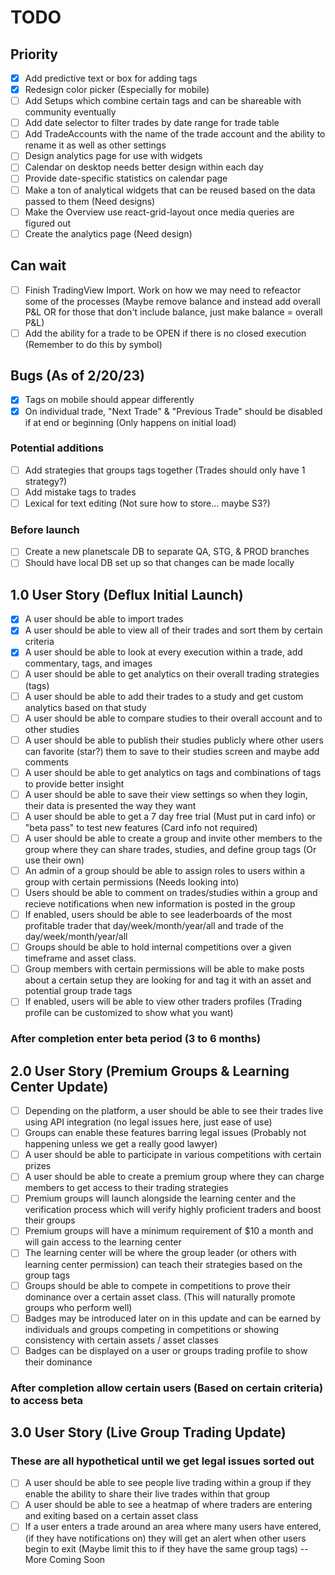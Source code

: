# TODO
## Priority
- [x] Add predictive text or box for adding tags
- [x] Redesign color picker (Especially for mobile)
- [ ] Add Setups which combine certain tags and can be shareable with community eventually
- [ ] Add date selector to filter trades by date range for trade table
- [ ] Add TradeAccounts with the name of the trade account and the ability to rename it as well as other settings
- [ ] Design analytics page for use with widgets
- [ ] Calendar on desktop needs better design within each day
- [ ] Provide date-specific statistics on calendar page
- [ ] Make a ton of analytical widgets that can be reused based on the data passed to them (Need designs)
- [ ] Make the Overview use react-grid-layout once media queries are figured out
- [ ] Create the analytics page (Need design)

## Can wait
- [ ] Finish TradingView Import. Work on how we may need to refeactor some of the processes (Maybe remove balance and instead add overall P&L OR for those that don't include balance, just make balance = overall P&L)
- [ ] Add the ability for a trade to be OPEN if there is no closed execution (Remember to do this by symbol)

## Bugs (As of 2/20/23)
- [x] Tags on mobile should appear differently
- [x] On individual trade, "Next Trade" & "Previous Trade" should be disabled if at end or beginning (Only happens on initial load)

### Potential additions
- [ ] Add strategies that groups tags together (Trades should only have 1 strategy?)
- [ ] Add mistake tags to trades
- [ ] Lexical for text editing (Not sure how to store... maybe S3?)

### Before launch
- [ ] Create a new planetscale DB to separate QA, STG, & PROD branches
- [ ] Should have local DB set up so that changes can be made locally

## 1.0 User Story (Deflux Initial Launch)
- [x] A user should be able to import trades
- [x] A user should be able to view all of their trades and sort them by certain criteria
- [x] A user should be able to look at every execution within a trade, add commentary, tags, and images
- [ ] A user should be able to get analytics on their overall trading strategies (tags)
- [ ] A user should be able to add their trades to a study and get custom analytics based on that study
- [ ] A user should be able to compare studies to their overall account and to other studies
- [ ] A user should be able to publish their studies publicly where other users can favorite (star?) them to save to their studies screen and maybe add comments
- [ ] A user should be able to get analytics on tags and combinations of tags to provide better insight
- [ ] A user should be able to save their view settings so when they login, their data is presented the way they want
- [ ] A user should be able to get a 7 day free trial (Must put in card info) or "beta pass" to test new features (Card info not required)
- [ ] A user should be able to create a group and invite other members to the group where they can share trades, studies, and define group tags (Or use their own)
- [ ] An admin of a group should be able to assign roles to users within a group with certain permissions (Needs looking into)
- [ ] Users should be able to comment on trades/studies within a group and recieve notifications when new information is posted in the group
- [ ] If enabled, users should be able to see leaderboards of the most profitable trader that day/week/month/year/all and trade of the day/week/month/year/all
- [ ] Groups should be able to hold internal competitions over a given timeframe and asset class.
- [ ] Group members with certain permissions will be able to make posts about a certain setup they are looking for and tag it with an asset and potential group trade tags
- [ ] If enabled, users will be able to view other traders profiles (Trading profile can be customized to show what you want)

### After completion enter beta period (3 to 6 months)

## 2.0 User Story (Premium Groups & Learning Center Update)
- [ ] Depending on the platform, a user should be able to see their trades live using API integration (no legal issues here, just ease of use)
- [ ] Groups can enable these features barring legal issues (Probably not happening unless we get a really good lawyer)
- [ ] A user should be able to participate in various competitions with certain prizes
- [ ] A user should be able to create a premium group where they can charge members to get access to their trading strategies
- [ ] Premium groups will launch alongside the learning center and the verification process which will verify highly proficient traders and boost their groups
- [ ] Premium groups will have a minimum requirement of $10 a month and will gain access to the learning center
- [ ] The learning center will be where the group leader (or others with learning center permission) can teach their strategies based on the group tags
- [ ] Groups should be able to compete in competitions to prove their dominance over a certain asset class. (This will naturally promote groups who perform well)
- [ ] Badges may be introduced later on in this update and can be earned by individuals and groups competing in competitions or showing consistency with certain assets / asset classes
- [ ] Badges can be displayed on a user or groups trading profile to show their dominance

### After completion allow certain users (Based on certain criteria) to access beta

## 3.0 User Story (Live Group Trading Update)
### These are all hypothetical until we get legal issues sorted out ##
- [ ] A user should be able to see people live trading within a group if they enable the ability to share their live trades within that group
- [ ] A user should be able to see a heatmap of where traders are entering and exiting based on a certain asset class
- [ ] If a user enters a trade around an area where many users have entered, (if they have notifications on) they will get an alert when other users begin to exit (Maybe limit this to if they have the same group tags)
-- More Coming Soon